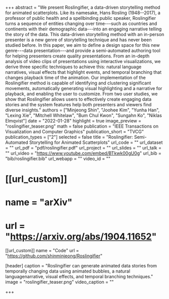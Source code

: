 +++
abstract = "We present Roslingifier, a data-driven storytelling method for animated scatterplots. Like its namesake, Hans Rosling (1948--2017), a professor of public health and a spellbinding public speaker, Roslingifier turns a sequence of entities changing over time---such as countries and continents with their demographic data---into an engaging narrative telling the story of the data. This data-driven storytelling method with an in-person presenter is a new genre of storytelling technique and has never been studied before. In this paper, we aim to define a design space for this new genre---data presentation---and provide a semi-automated authoring tool for helping presenters create quality presentations. From an in-depth analysis of video clips of presentations using interactive visualizations, we derive three specific techniques to achieve this: natural language narratives, visual effects that highlight events, and temporal branching that changes playback time of the animation. Our implementation of the Roslingifier method is capable of identifying and clustering significant movements, automatically generating visual highlighting and a narrative for playback, and enabling the user to customize. From two user studies, we show that Roslingifier allows users to effectively create engaging data stories and the system features help both presenters and viewers find diverse insights."
authors = ["Minjeong Shin", "Joohee Kim", "Yunha Han", "Lexing Xie", "Mitchell Whitelaw", "Bum Chul Kwon", "Sungahn Ko", "Niklas Elmqvist"]
date = "2022-01-28"
highlight = true
image_preview = "roslingifier_teaser.png"
math = false
publication = "IEEE Transactions on Visualization and Computer Graphics"
publication_short = "TVCG"
publication_types = ["2"]
selected = false
title = "Roslingifier: Semi-Automated Storytelling for Animated Scatterplots"
url_code = ""
url_dataset = ""
url_pdf = "pdf/roslingifier.pdf"
url_project = ""
url_slides = ""
url_talk = ""
url_video = "https://www.youtube.com/embed/BTkwk00gU0g"
url_bib = "bib/roslingifier.bib"
url_webapp = ""
video_id = ""

# [[url_custom]]
# name = "arXiv"
# url = "https://arxiv.org/abs/1904.11652"

[[url_custom]]
name = "Code"
url = "https://github.com/shinminjeong/Roslingifier"


[header]
  caption = "Roslingifier can generate animated data stories from temporally changing data using animated bubbles, a natural languagenarrative, visual effects, and temporal branching techniques."
  image = "roslingifier_teaser.png"
  video_caption = ""

+++

